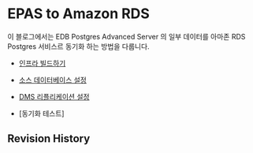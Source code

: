 # EPAS to Amazon RDS

이 블로그에서는 EDB Postgres Advanced Server 의 일부 데이터를 아마존 RDS Postgres 서비스르 동기화 하는 방법을 다룹니다.





* [인프라 빌드하기](https://github.com/gnosia93/epas-to-rds/blob/main/1.infra-build.md)

* [소스 데이터베이스 설정](https://github.com/gnosia93/epas-to-rds/blob/main/2.srcdb-config.md)

* [DMS 리플리케이션 설정](https://github.com/gnosia93/epas-to-rds/blob/main/3.repl-task.md)

* [동기화 테스트]


## Revision History ##
